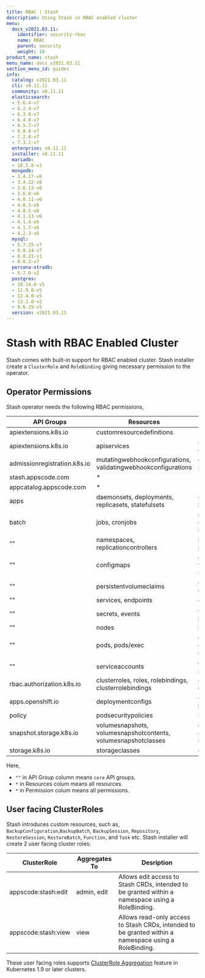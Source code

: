 ```yaml
---
title: RBAC | Stash
description: Using Stash in RBAC enabled cluster
menu:
  docs_v2021.03.11:
    identifier: security-rbac
    name: RBAC
    parent: security
    weight: 10
product_name: stash
menu_name: docs_v2021.03.11
section_menu_id: guides
info:
  catalog: v2021.03.11
  cli: v0.11.11
  community: v0.11.11
  elasticsearch:
  - 5.6.4-v7
  - 6.2.4-v7
  - 6.3.0-v7
  - 6.4.0-v7
  - 6.5.3-v7
  - 6.8.0-v7
  - 7.2.0-v7
  - 7.3.2-v7
  enterprise: v0.11.11
  installer: v0.11.11
  mariadb:
  - 10.5.8-v1
  mongodb:
  - 3.4.17-v6
  - 3.4.22-v6
  - 3.6.13-v6
  - 3.6.8-v6
  - 4.0.11-v6
  - 4.0.3-v6
  - 4.0.5-v6
  - 4.1.13-v6
  - 4.1.4-v6
  - 4.1.7-v6
  - 4.2.3-v6
  mysql:
  - 5.7.25-v7
  - 8.0.14-v7
  - 8.0.21-v1
  - 8.0.3-v7
  percona-xtradb:
  - 5.7.0-v2
  postgres:
  - 10.14.0-v5
  - 11.9.0-v5
  - 12.4.0-v5
  - 13.1.0-v2
  - 9.6.19-v5
  version: v2021.03.11
---
```


# Stash with RBAC Enabled Cluster

Stash comes with built-in support for RBAC enabled cluster. Stash installer create a `ClusterRole` and `RoleBinding` giving necessary permission to the operator.

## Operator Permissions

Stash operator needs the following RBAC permissions,

| API Groups                   | Resources                                                      | Permissions                                 |
| ---------------------------- | -------------------------------------------------------------- | ------------------------------------------- |
| apiextensions.k8s.io         | customresourcedefinitions                                      | *                                           |
| apiextensions.k8s.io         | apiservices                                                    | get, patch, delete                          |
| admissionregistration.k8s.io | mutatingwebhookconfigurations, validatingwebhookconfigurations | get, list, watch, patch, delete             |
| stash.appscode.com           | *                                                              | *                                           |
| appcatalog.appscode.com      | *                                                              | *                                           |
| apps                         | daemonsets, deployments, replicasets, statefulsets             | get, list, watch, patch                     |
| batch                        | jobs, cronjobs                                                 | get, list, watch, create, patch, delete     |
| ""                           | namespaces, replicationcontrollers                             | get, list, watch, patch                     |
| ""                           | configmaps                                                     | get, list, watch,create, update, delete     |
| ""                           | persistentvolumeclaims                                         | get, list, watch, create, patch             |
| ""                           | services, endpoints                                            | get                                         |
| ""                           | secrets, events                                                | get, list, create, patch                    |
| ""                           | nodes                                                          | list                                        |
| ""                           | pods, pods/exec                                                | get, list, create, delete, deletecollection |
| ""                           | serviceaccounts                                                | get, create, patch, delete                  |
| rbac.authorization.k8s.io    | clusterroles, roles, rolebindings, clusterrolebindings         | get, create, delete, patch                  |
| apps.openshift.io            | deploymentconfigs                                              | get, list, watch, patch                     |
| policy                       | podsecuritypolicies                                            | use                                         |
| snapshot.storage.k8s.io      | volumesnapshots, volumesnapshotcontents, volumesnapshotclasses | get, list, watch, create, patch, delete     |
| storage.k8s.io               | storageclasses                                                 | get                                         |

Here,

- `""` in API Group column means `core` API groups.
- `*` in Resources colum means all resources.
- `*` in Permission colum means all permissions.

## User facing ClusterRoles

Stash introduces custom resources, such as, `BackupConfiguration`,`BackupBatch`, `BackupSession`,  `Repository`, `RestoreSession`, `RestoreBatch`, `Function`, and `Task` etc. Stash installer will create 2 user facing cluster roles:

| ClusterRole         | Aggregates To | Desription                                                                                            |
| ------------------- | ------------- | ----------------------------------------------------------------------------------------------------- |
| appscode:stash:edit | admin, edit   | Allows edit access to Stash CRDs, intended to be granted within a namespace using a RoleBinding.      |
| appscode:stash:view | view          | Allows read-only access to Stash CRDs, intended to be granted within a namespace using a RoleBinding. |

These user facing roles supports [ClusterRole Aggregation](https://kubernetes.io/docs/admin/authorization/rbac/#aggregated-clusterroles) feature in Kubernetes 1.9 or later clusters.
